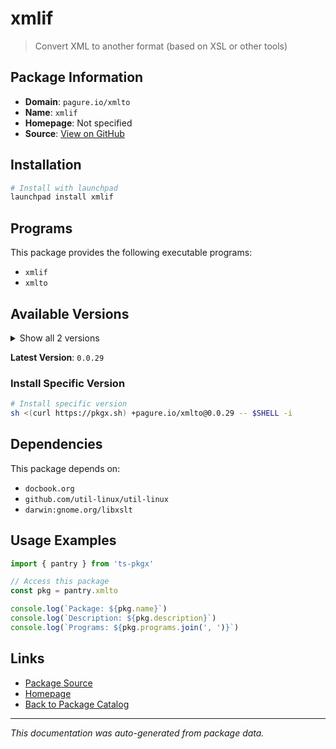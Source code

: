 # xmlif

> Convert XML to another format (based on XSL or other tools)

## Package Information

- **Domain**: `pagure.io/xmlto`
- **Name**: `xmlif`
- **Homepage**: Not specified
- **Source**: [View on GitHub](https://github.com/pkgxdev/pantry/tree/main/projects/pagure.io/xmlto/package.yml)

## Installation

```bash
# Install with launchpad
launchpad install xmlif
```

## Programs

This package provides the following executable programs:

- `xmlif`
- `xmlto`

## Available Versions

<details>
<summary>Show all 2 versions</summary>

- `0.0.29`, `0.0.28`

</details>

**Latest Version**: `0.0.29`

### Install Specific Version

```bash
# Install specific version
sh <(curl https://pkgx.sh) +pagure.io/xmlto@0.0.29 -- $SHELL -i
```

## Dependencies

This package depends on:

- `docbook.org`
- `github.com/util-linux/util-linux`
- `darwin:gnome.org/libxslt`

## Usage Examples

```typescript
import { pantry } from 'ts-pkgx'

// Access this package
const pkg = pantry.xmlto

console.log(`Package: ${pkg.name}`)
console.log(`Description: ${pkg.description}`)
console.log(`Programs: ${pkg.programs.join(', ')}`)
```

## Links

- [Package Source](https://github.com/pkgxdev/pantry/tree/main/projects/pagure.io/xmlto/package.yml)
- [Homepage](#)
- [Back to Package Catalog](../package-catalog.md)

---

*This documentation was auto-generated from package data.*
